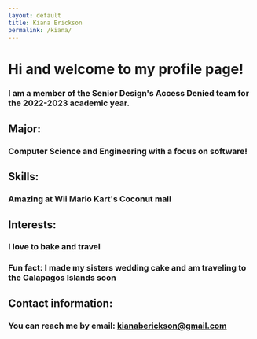 ```yaml
---
layout: default
title: Kiana Erickson
permalink: /kiana/
---
```

# Hi and welcome to my profile page!
### I am a member of the Senior Design's Access Denied team for the 2022-2023 academic year.
## Major:
### Computer Science and Engineering with a focus on software!
## Skills:
### Amazing at Wii Mario Kart's Coconut mall 
## Interests:
### I love to bake and travel
### Fun fact: I made my sisters wedding cake and am traveling to the Galapagos Islands soon
## Contact information:
### You can reach me by email: kianaberickson@gmail.com